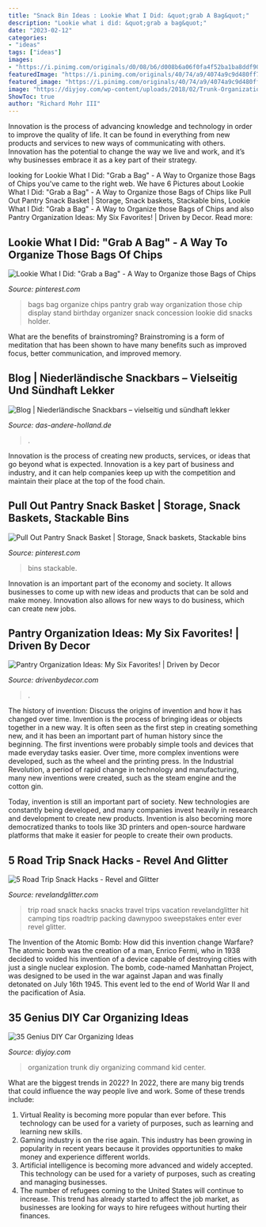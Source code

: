 ```yaml
---
title: "Snack Bin Ideas : Lookie What I Did: &quot;grab A Bag&quot;"
description: "Lookie what i did: &quot;grab a bag&quot;"
date: "2023-02-12"
categories:
- "ideas"
tags: ["ideas"]
images:
- "https://i.pinimg.com/originals/d0/08/b6/d008b6a06f0fa4f52ba1ba8ddf90ed21.jpg"
featuredImage: "https://i.pinimg.com/originals/40/74/a9/4074a9c9d480ff7f4d715f825df92755.jpg"
featured_image: "https://i.pinimg.com/originals/40/74/a9/4074a9c9d480ff7f4d715f825df92755.jpg"
image: "https://diyjoy.com/wp-content/uploads/2018/02/Trunk-Organization.jpg"
ShowToc: true
author: "Richard Mohr III"
---
```



Innovation is the process of advancing knowledge and technology in order to improve the quality of life. It can be found in everything from new products and services to new ways of communicating with others. Innovation has the potential to change the way we live and work, and it’s why businesses embrace it as a key part of their strategy.

	

		
looking for Lookie What I Did: &quot;Grab a Bag&quot; - A Way to Organize those Bags of Chips you've came to the right web. We have 6 Pictures about Lookie What I Did: &quot;Grab a Bag&quot; - A Way to Organize those Bags of Chips like Pull Out Pantry Snack Basket | Storage, Snack baskets, Stackable bins, Lookie What I Did: &quot;Grab a Bag&quot; - A Way to Organize those Bags of Chips and also Pantry Organization Ideas: My Six Favorites! | Driven by Decor. Read more:
		
    
## Lookie What I Did: &quot;Grab A Bag&quot; - A Way To Organize Those Bags Of Chips

<img loading=lazy src="https://i.pinimg.com/originals/d0/08/b6/d008b6a06f0fa4f52ba1ba8ddf90ed21.jpg" onerror="this.onerror=null;this.src='https://tse2.mm.bing.net/th?id=OIP.TNq9Shv7-r2f8eWptu4O5QHaNZ&amp;pid=15.1';" alt="Lookie What I Did: &quot;Grab a Bag&quot; - A Way to Organize those Bags of Chips">

_Source: pinterest.com_

>bags bag organize chips pantry grab way organization those chip display stand birthday organizer snack concession lookie did snacks holder. 

	

What are the benefits of brainstroming?
Brainstroming is a form of meditation that has been shown to have many benefits such as improved focus, better communication, and improved memory.

    
## Blog | Niederländische Snackbars – Vielseitig Und Sündhaft Lekker

<img loading=lazy src="https://www.das-andere-holland.de/uploads/cache/small/uploads/media/5d556cb6db681/snackbar-kwalitaria-leidsenhage-c-takeaway.jpg" onerror="this.onerror=null;this.src='https://tse3.mm.bing.net/th?id=OIP.nIqQIftBB3M9n1Et8lRYRQHaEw&amp;pid=15.1';" alt="Blog | Niederländische Snackbars – vielseitig und sündhaft lekker">

_Source: das-andere-holland.de_

>. 

	

Innovation is the process of creating new products, services, or ideas that go beyond what is expected. Innovation is a key part of business and industry, and it can help companies keep up with the competition and maintain their place at the top of the food chain.

    
## Pull Out Pantry Snack Basket | Storage, Snack Baskets, Stackable Bins

<img loading=lazy src="https://i.pinimg.com/originals/40/74/a9/4074a9c9d480ff7f4d715f825df92755.jpg" onerror="this.onerror=null;this.src='https://tse4.mm.bing.net/th?id=OIP.TnJJqIe6Fs1H71cAKlwsDgHaHa&amp;pid=15.1';" alt="Pull Out Pantry Snack Basket | Storage, Snack baskets, Stackable bins">

_Source: pinterest.com_

>bins stackable. 

	

Innovation is an important part of the economy and society. It allows businesses to come up with new ideas and products that can be sold and make money. Innovation also allows for new ways to do business, which can create new jobs.

    
## Pantry Organization Ideas: My Six Favorites! | Driven By Decor

<img loading=lazy src="https://www.drivenbydecor.com/wp-content/uploads/2020/01/pantry-pull-out-shelves.jpg" onerror="this.onerror=null;this.src='https://tse2.mm.bing.net/th?id=OIP.z_Deede8aPhfIIRD53XFfgHaLH&amp;pid=15.1';" alt="Pantry Organization Ideas: My Six Favorites! | Driven by Decor">

_Source: drivenbydecor.com_

>. 

	

The history of invention: Discuss the origins of invention and how it has changed over time.
Invention is the process of bringing ideas or objects together in a new way. It is often seen as the first step in creating something new, and it has been an important part of human history since the beginning.
The first inventions were probably simple tools and devices that made everyday tasks easier. Over time, more complex inventions were developed, such as the wheel and the printing press. In the Industrial Revolution, a period of rapid change in technology and manufacturing, many new inventions were created, such as the steam engine and the cotton gin.

Today, invention is still an important part of society. New technologies are constantly being developed, and many companies invest heavily in research and development to create new products. Invention is also becoming more democratized thanks to tools like 3D printers and open-source hardware platforms that make it easier for people to create their own products.

    
## 5 Road Trip Snack Hacks - Revel And Glitter

<img loading=lazy src="https://i1.wp.com/revelandglitter.com/wp-content/uploads/2015/08/road_trip_pinterest.jpg?fit=800%2C1200&amp;ssl=1" onerror="this.onerror=null;this.src='https://tse3.mm.bing.net/th?id=OIP.veRUPz4MutTsmYZCi9ARPAHaLH&amp;pid=15.1';" alt="5 Road Trip Snack Hacks - Revel and Glitter">

_Source: revelandglitter.com_

>trip road snack hacks snacks travel trips vacation revelandglitter hit camping tips roadtrip packing dawnypoo sweepstakes enter ever revel glitter. 

	

The Invention of the Atomic Bomb: How did this invention change Warfare?
The atomic bomb was the creation of a man, Enrico Fermi, who in 1938 decided to voided his invention of a device capable of destroying cities with just a single nuclear explosion. The bomb, code-named Manhattan Project, was designed to be used in the war against Japan and was finally detonated on July 16th 1945. This event led to the end of World War II and the pacification of Asia.

    
## 35 Genius DIY Car Organizing Ideas

<img loading=lazy src="https://diyjoy.com/wp-content/uploads/2018/02/Trunk-Organization.jpg" onerror="this.onerror=null;this.src='https://tse1.mm.bing.net/th?id=OIP.enOuEgm6Vi9bWcJshQvHlgHaK_&amp;pid=15.1';" alt="35 Genius DIY Car Organizing Ideas">

_Source: diyjoy.com_

>organization trunk diy organizing command kid center. 

	

What are the biggest trends in 2022?
In 2022, there are many big trends that could influence the way people live and work. Some of these trends include: 
1) Virtual Reality is becoming more popular than ever before. This technology can be used for a variety of purposes, such as learning and learning new skills. 
2) Gaming industry is on the rise again. This industry has been growing in popularity in recent years because it provides opportunities to make money and experience different worlds. 
3) Artificial intelligence is becoming more advanced and widely accepted. This technology can be used for a variety of purposes, such as creating and managing businesses. 
4) The number of refugees coming to the United States will continue to increase. This trend has already started to affect the job market, as businesses are looking for ways to hire refugees without hurting their finances.

